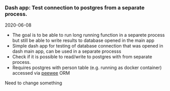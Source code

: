 ### Dash app: Test connection to postgres from a separate process. 
2020-06-08

- The goal is to be able to run long running function in a separete process but still be able to write results to database opened in the main app
- Simple dash app for testing of database connection that was opened in dash main app, can be used in a separate processs
- Check if it is possible to read/write to postgres with from separate process.
- Requires postgres with person table (e.g. running as docker container) accessed via [peewee](http:\\peewee) ORM

Need to change something

